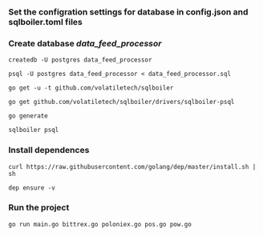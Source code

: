 
### Set the configration settings for database in config.json and sqlboiler.toml files



### Create database *data_feed_processor*

```
createdb -U postgres data_feed_processor
```

```
psql -U postgres data_feed_processor < data_feed_processor.sql
```

```
go get -u -t github.com/volatiletech/sqlboiler
```

```
go get github.com/volatiletech/sqlboiler/drivers/sqlboiler-psql
```

```
go generate
```

```
sqlboiler psql
```


### Install dependences

```
curl https://raw.githubusercontent.com/golang/dep/master/install.sh | sh
```

```
dep ensure -v
```


### Run the project

```
go run main.go bittrex.go poloniex.go pos.go pow.go 
```
